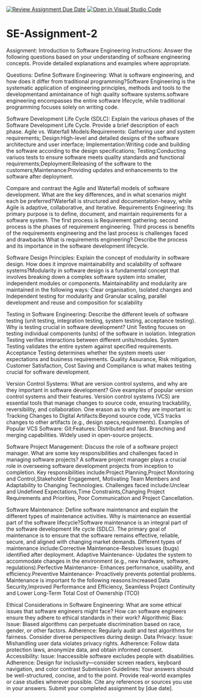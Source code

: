 [![Review Assignment Due Date](https://classroom.github.com/assets/deadline-readme-button-24ddc0f5d75046c5622901739e7c5dd533143b0c8e959d652212380cedb1ea36.svg)](https://classroom.github.com/a/-ucQIGTc)
[![Open in Visual Studio Code](https://classroom.github.com/assets/open-in-vscode-718a45dd9cf7e7f842a935f5ebbe5719a5e09af4491e668f4dbf3b35d5cca122.svg)](https://classroom.github.com/online_ide?assignment_repo_id=15239960&assignment_repo_type=AssignmentRepo)
# SE-Assignment-2
Assignment: Introduction to Software Engineering
Instructions:
Answer the following questions based on your understanding of software engineering concepts. Provide detailed explanations and examples where appropriate.

Questions:
Define Software Engineering:
What is software engineering, and how does it differ from traditional programming?Software Engineering is the systematic application of engineering principles, methods and tools to the developmentand amintainance of high quality software systems.software engineering encompasses the entire software lifecycle, while traditional programming focuses solely on writing code.

Software Development Life Cycle (SDLC):
Explain the various phases of the Software Development Life Cycle. Provide a brief description of each phase.
Agile vs. Waterfall Models:Requirements: Gathering user and system requirements; Design:High-level and detailed designs of the software architecture and user interface; Implementation:Writing code and building the software according to the design specifications; Testing:Conducting variuos tests to ensure software meets quality standards and functional requirements;Deployment:Releasing of the software to the customers;Maintenance:Providing updates and enhancements to the software after deployment.

Compare and contrast the Agile and Waterfall models of software development. What are the key differences, and in what scenarios might each be preferred?Waterfall is structured and documentation-heavy, while Agile is adaptive, collaborative, and iterative.
Requirements Engineering: Its primary purpose is to define, document, and maintain requirements for a software system.
The first process is Requirement gathering. second process is the phases of requirement engineering. Third process
is benefits of the requirements engineering and the last process is challenges faced and drawbacks
What is requirements engineering? Describe the process and its importance in the software development lifecycle.

Software Design Principles:
Explain the concept of modularity in software design. How does it improve maintainability and scalability of software systems?Modularity in software design is a fundamental concept that involves breaking down a complex software system into smaller, independent modules or components. Maintainability and modularity are maintained in the following ways:
Clear organisation, Isolated changes and Independent testing for modularity and Granular scaling, parallel development and  reuse and composition for scalability

Testing in Software Engineering:
Describe the different levels of software testing (unit testing, integration testing, system testing, acceptance testing). Why is testing crucial in software development?
Unit Testing focuses on testing individual components (units) of the software in isolation. 
Integration Testing verifies interactions between different units/modules.
System Testing validates the entire system against specified requirements.
Acceptance Testing determines whether the system meets user expectations and business requirements.
Quality Assurance, Risk mitigation, Customer Satisfaction, Cost Saving and Compliance is what makes testing crucial for software development.

Version Control Systems:
What are version control systems, and why are they important in software development? Give examples of popular version control systems and their features.
Version control systems (VCS) are essential tools that manage changes to source code, ensuring trackability, reversibility, and collaboration.
One erason as to why they are important is:
Tracking Changes to Digital Artifacts:Beyond source code, VCS tracks changes to other artifacts (e.g., design specs,requirements).
Examples of Popular VCS Software:
Git:Features:
Distributed and fast.
Branching and merging capabilities.
Widely used in open-source projects.

Software Project Management:
Discuss the role of a software project manager. What are some key responsibilities and challenges faced in managing software projects?
A software project manager plays a crucial role in overseeing software development projects from inception to completion.
Key responsibilities include:Project Planning,Project Monitoring and Control,Stakeholder Engagement, Motivating Team Members and Adaptability to Changing Technologies.
Challenges faced include:Unclear and Undefined Expectations,Time Constraints,Changing Project Requirements and Priorities, Poor Communication and Project Cancellation.  

Software Maintenance:
Define software maintenance and explain the different types of maintenance activities. Why is maintenance an essential part of the software lifecycle?Software maintenance is an integral part of the software development life cycle (SDLC).
The primary goal of maintenance is to ensure that the software remains effective, reliable, secure, and aligned with changing market demands.
Different types of maintenance include:Corrective Maintenance-Resolves issues (bugs) identified after deployment.
Adaptive Maintenance- Updates the system to accommodate changes in the environment (e.g., new hardware, software, regulations).Perfective Maintenance- Enhances performance, usability, and efficiency.Preventive Maintenance- Proactively prevents potential problems.
Maintenance is important fo the following reasons:Increased Data Security,Improved Performance and Efficiency, Seamless Project Continuity and Lower Long-Term Total Cost of Ownership (TCO)

Ethical Considerations in Software Engineering:
What are some ethical issues that software engineers might face? How can software engineers ensure they adhere to ethical standards in their work?
Algorithmic Bias:
Issue: Biased algorithms can perpetuate discrimination based on race, gender, or other factors.
Adherence: Regularly audit and test algorithms for fairness. Consider diverse perspectives during design.
Data Privacy:
Issue: Mishandling user data violates privacy rights.
Adherence: Follow data protection laws, anonymize data, and obtain informed consent.
Accessibility:
Issue: Inaccessible software excludes people with disabilities.
Adherence: Design for inclusivity—consider screen readers, keyboard navigation, and color contrast
Submission Guidelines:
Your answers should be well-structured, concise, and to the point.
Provide real-world examples or case studies wherever possible.
Cite any references or sources you use in your answers.
Submit your completed assignment by [due date].
